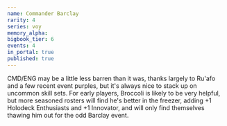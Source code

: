 ```yaml
---
name: Commander Barclay
rarity: 4
series: voy
memory_alpha:
bigbook_tier: 6
events: 4
in_portal: true
published: true
---
```


CMD/ENG may be a little less barren than it was, thanks largely to Ru'afo and a few recent event purples, but it's always nice to stack up on uncommon skill sets. For early players, Broccoli is likely to be very helpful, but more seasoned rosters will find he's better in the freezer, adding +1 Holodeck Enthusiasts and +1 Innovator, and will only find themselves thawing him out for the odd Barclay event.
